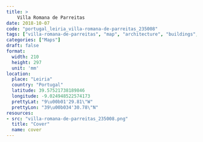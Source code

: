 ```yaml
---
title: > 
    Villa Romana de Parreitas
date: 2018-10-07
code: "portugal_leiria_villa-romana-de-parreitas_235008"
tags: ["villa-romana-de-parreitas", "map", "architecture", "buildings", "Leiria", "Portugal"]
categories: ["Maps"]
draft: false
format:
  width: 210
  height: 297
  unit: 'mm'
location:
  place: "Leiria"
  country: "Portugal"
  latitude: 39.57521738189846
  longitude: -9.024948522574173
  prettyLat: "9\u00b01'29.81\"W"
  prettyLon: "39\u00b034'30.78\"N"
resources:
- src: "villa-romana-de-parreitas_235008.png"
  title: "Cover"
  name: cover
---
```

